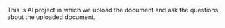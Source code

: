 
This is AI project in which we upload the document and ask the questions about the uploaded document.
